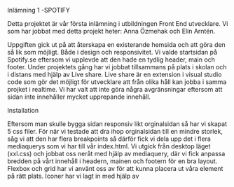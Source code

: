 Inlämning 1 -SPOTIFY

Detta projektet är vår första inlämning i utbildningen Front End utvecklare. Vi som har jobbat med detta projekt heter:
Anna Özmehak och Elin Arntén. 

Uppgiften gick ut på att återskapa en existerande hemsida och att göra den så lik som möjligt. Både i design och responsivitet. 
Vi valde startsidan på Spotify.se eftersom vi upplevde att den hade en tydlig header, main och footer. 
Under projektets gång har vi jobbat tillsammans på plats i skolan och i distans med hjälp av Live share. Live share är en extension i visual studio code som gör det möjligt för utvecklare att från olika håll kan jobba i samma projket i realtime. 
Vi har valt att inte göra några avgränsningar eftersom att sidan inte innehåller mycket upprepande innehåll.

Installation

Eftersom man skulle bygga sidan responsiv likt orginalsidan så har vi skapat 5 css filer. För när vi testade att dra ihop orginalsidan till en mindre storlek, såg vi att den har flera breakpoints så därför fick vi dela upp det i flera mediaquerys som vi har <link> till vår index.html. 
Vi utgick från desktop läget (xxl.css) och jobbat oss neråt med hjälp av mediaquery, där vi fick anpassa bredden på vårt innehåll i headern, mainen och footern för en bra layout. 
Flexbox och grid har vi använt oss av för att kunna placera ut våra element på rätt plats. 
Iconer har vi lagt in med hjälp av <script> till fontawesome. Vi hade dock problem med att få iconerna att få samma storlek som orginalets. 


Vi har tagit flera skärmdumpar för att visa orginal sidans utseende. 
  
Länk till Spotify:
https://www.spotify.com/se/